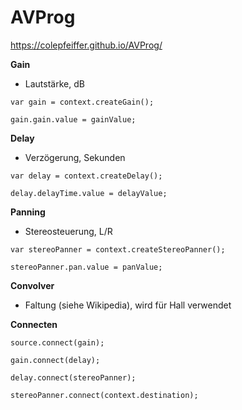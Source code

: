 # AVProg

https://colepfeiffer.github.io/AVProg/

__Gain__
* Lautstärke, dB

`var gain = context.createGain();`

`gain.gain.value = gainValue;`

__Delay__
* Verzögerung, Sekunden

`var delay = context.createDelay();`

`delay.delayTime.value = delayValue;`

__Panning__
* Stereosteuerung, L/R

`var stereoPanner = context.createStereoPanner();`

`stereoPanner.pan.value = panValue;`

__Convolver__

* Faltung (siehe Wikipedia), wird für Hall verwendet

__Connecten__

`source.connect(gain);`

`gain.connect(delay);`

`delay.connect(stereoPanner);`

`stereoPanner.connect(context.destination);`
